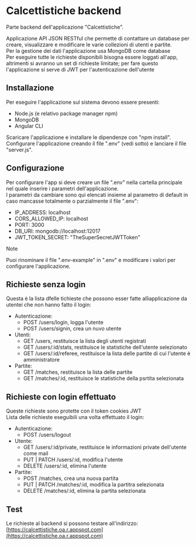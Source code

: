 # Calcettistiche backend
Parte backend dell'applicazione "Calcettistiche".<br>

Applicazione API JSON RESTful che permette di contattare un database per creare, visualizzare e modificare le varie collezioni di utenti e partite.<br> 
Per la gestione dei dati l'applicazione usa MongoDB come database<br>
Per eseguire tutte le richieste disponibili bisogna essere loggati all'app, altrimenti si avranno un set di richieste limitate; per fare questo l'applicazione si serve di JWT per l'autenticazione dell'utente<br> 

## Installazione
Per eseguire l'applicazione sul sistema devono essere presenti:
- Node.js (e relativo package manager npm)<br>
- MongoDB<br>
- Angular CLI<br>

Scaricare l'applicazione e installare le dipendenze con "npm install".<br>
Configurare l'applicazione creando il file ".env" (vedi sotto) e lanciare il file "server.js".<br>

## Configurazione
Per configurare l'app si deve creare un file ".env" nella cartella principale nel quale inserire i parametri dell'applicazione.<br>
I parametri da cambiare sono qui elencati insieme al parametro di default in caso mancasse totalmente o parzialmente il file ".env":
 - IP_ADDRESS: localhost
 - CORS_ALLOWED_IP: localhost
 - PORT: 3000
 - DB_URI: mongodb://localhost:12017
 - JWT_TOKEN_SECRET: "TheSuperSecretJWTToken"
> [!NOTE]
> Puoi rinominare il file ".env-example" in ".env" e modificare i valori per configurare l'applicazione.

## Richieste senza login
Questa è la lista dfelle tichieste che possono esser fatte allìapplicazione da utentei che non hanno fatto il login:
- Autenticazione:
  - POST /users/login, logga l'utente
  - POST /users/signin, crea un nuvo utente
- Utenti:
  - GET /users, restituisce la lista degli utenti registrati
  - GET /users/:id/stats, restituisce le statistiche dell'utente selezionato
  - GET /users/:id/referee, restituisce la lista delle partite di cui l'utente è amministratore
- Partite:
  - GET /matches, restituisce la lista delle partite
  - GET /matches/:id, restituisce le statistiche della psrtita selezionata

## Richieste con login effettuato

Queste richieste sono protette con il token cookies JWT<br>
Lista delle richieste eseguibili una volta effettuato il login:
- Autenticazione:
  - POST /users/logout
- Utente:
  - GET /users/:id/private, restituisce le informazioni private dell'utente come mail
  - PUT | PATCH /users/:id, modifica l'utente
  - DELETE /users/:id, elimina l'utente
- Partite:
  - POST /matches, crea una nuova partita
  - PUT | PATCH /matches/:id, modifica la partitra selezionata
  - DELETE /matches/:id, elimina la partita selezionata

## Test
Le richieste al backend si possono testare all'indirizzo: [https://calcettistiche.oa.r.appspot.com](https://calcettistiche.oa.r.appspot.com)
